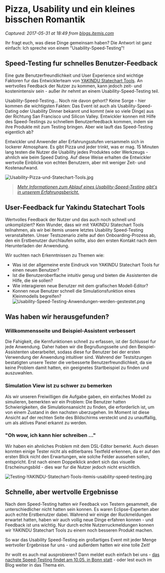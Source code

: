 # Pizza, Usability und ein kleines bisschen Romantik

_Captured: 2017-05-31 at 18:49 from [blogs.itemis.com](https://blogs.itemis.com/de/pizza-usability-und-ein-kleines-bisschen-romantik?utm_source=hs_email&utm_medium=email&utm_content=52554399&_hsenc=p2ANqtz-_xqQYmPf-sT2PqmHQN4CnNa2bxwWaxq30KiYQH9FxYZBdcyRk9nkUwKwXMeAW8AqnCxkYdmVxiw2gOy9Fz-ROx-Y4Jbg&_hsmi=52553722)_

Ihr fragt euch, was diese Dinge gemeinsam haben? Die Antwort ist ganz einfach: Ich spreche von einem "Usability-Speed-Testing"!

## **Speed-Testing fur schnelles Benutzer-Feedback**

Eine gute Benutzerfreundlichkeit und User Experience sind wichtige Faktoren fur das Entwicklerteam von [YAKINDU Statechart Tools](https://www.itemis.com/en/yakindu/state-machine/). An wertvolles Feedback der Nutzer zu kommen, kann jedoch zeit- und kostenintensiv sein - außer ihr nehmt an einem Usability-Speed-Testing teil.

Usability-Speed-Testing… Noch nie davon gehort? Keine Sorge - hier kommen die wichtigsten Fakten: Das Event ist auch als Usability-Speed-Dating oder Usability Dinner bekannt und kommt (wie so viele Dinge) aus der Richtung San Francisco und Silicon Valley. Entwickler konnen mit Hilfe des Speed-Testings zu schnellem Benutzerfeedback kommen, indem sie ihre Produkte mit zum Testing bringen. Aber wie lauft das Speed-Testing eigentlich ab?

Entwickler und Anwender aller Erfahrungsstufen versammeln sich in lockerer Atmosphare. Es gibt Pizza und jeder trinkt, was er mag. 15 Minuten lang testen die Nutzer die Usability jedes Produktes oder Werkzeugs - ahnlich wie beim Speed Dating. Auf diese Weise erhalten die Entwickler wertvolle Einblicke von echten Benutzern, aber mit weniger Zeit- und Kostenaufwand.

![Usability-Pizza-und-Statechart-Tools.jpg](https://blogs.itemis.com/hs-fs/hubfs/Blog/Usability/Kollegen-essen-Pizza-am-Laptop.jpg?t=1496243558067&width=2172&name=Kollegen-essen-Pizza-am-Laptop.jpg)

> _[Mehr Informationen zum Ablauf eines Usability-Speed-Testing gibt's in unserem Erfahrungsbericht.](https://blogs.itemis.com/de/usability-dinner-im-speed-test-usability-feedback-sammeln)_

## **User-Feedback fur Yakindu Statechart Tools**

Wertvolles Feedback der Nutzer und das auch noch schnell und unkompliziert? Kein Wunder, dass wir mit YAKINDU Statechart Tools teilnahmen, als wir bei itemis unsere letztes Usability Speed-Testing veranstalteten. Unser Testszenario zielte auf den Onboarding-Prozess ab, den ein Erstbenutzer durchlaufen sollte, also den ersten Kontakt nach dem Herunterladen der Anwendung.

Wir suchten nach Erkenntnissen zu Themen wie:

  * Was ist der allgemeine erste Eindruck von YAKINDU Statechart Tools fur einen neuen Benutzer?
  * Ist die Benutzeroberflache intuitiv genug und bieten die Assistenten die Hilfe, die sie sollen?
  * Wie interagieren neue Benutzer mit dem grafischen Modell-Editor?
  * Konnen neue Benutzer schnell die Simulationsfunktion eines Kleinmodells begreifen?
![Usability-Speed-Testing-Anwendungen-werden-gestestet.png](https://blogs.itemis.com/hs-fs/hubfs/Blog/Usability/Usability%20Speed%20Testing.png?t=1496243558067&width=2172&name=Usability%20Speed%20Testing.png)

## **Was haben wir herausgefunden?**

### **Willkommensseite und Beispiel-Assistent verbessert**

Die Fahigkeit, die Kernfunktionen schnell zu erfassen, ist der Schlussel fur jede Anwendung. Daher haben wir die Begrußungsseite und den Beispiel-Assistenten uberarbeitet, sodass diese fur Benutzer bei der ersten Verwendung der Anwendung intuitiver sind. Wahrend der Testsitzungen bestatigten unsere Tester die verbesserte Benutzerfreundlichkeit, da sie keine Problem damit hatten, ein geeignetes Startbeispiel zu finden und auszuwahlen.

### **Simulation View ist zu schwer zu bemerken**

Als wir unseren Freiwilligen die Aufgabe gaben, ein einfaches Modell zu simulieren, bemerkten wir ein Problem: Die Benutzer hatten Schwierigkeiten, die Simulationsansicht zu finden, die erforderlich ist, um von einem Zustand in den nachsten uberzugehen. Im Moment ist diese Ansicht auf der rechten Seite des Bildschirms versteckt und zu unauffallig, um als aktives Panel erkannt zu werden.

### **"Oh wow, ich kann hier schreiben ..."**

Wir haben ein ahnliches Problem mit dem DSL-Editor bemerkt. Auch diesen konnten einige Tester nicht als editierbares Textfeld erkennen, da er auf den ersten Blick nicht den Erwartungen, wie solche Felder aussehen sollen, entspricht. Erst nach einem Doppelklick andert sich das visuelle Erscheinungsbild - dies war fur die Nutzer jedoch nicht ersichtlich.

![Testing-YAKINDU-Statechart-Tools-itemis-usability-speed-testing.jpg](https://blogs.itemis.com/hs-fs/hubfs/Blog/Usability/Testing%20YAKINDU%20Statechart%20Tools-1.jpg?t=1496243558067&width=1920&name=Testing%20YAKINDU%20Statechart%20Tools-1.jpg)

## **Schnelle, aber wertvolle Ergebnisse**

Nach dem Speed-Testing hatten wir Feedback von Testern gesammelt, die unterschiedlicher nicht hatten sein konnen. Es waren Eclipse-Experten aber auch echte Erstbenutzer dabei. Wahrend wir einige der Ruckmeldungen erwartet hatten, haben wir auch vollig neue Dinge erfahren konnen - und Feedback ist uns wichtig. Nur durch echte Nutzerruckmeldungen konnen wir YAKINDU Statechart Tools zu einem noch besseren Produkt machen.

So war das Usability Speed-Testing ein großartiges Event mit jeder Menge wertvoller Ergebnisse fur uns - und außerdem hatten wir eine tolle Zeit!

Ihr wollt es auch mal ausprobieren? Dann meldet euch einfach bei uns - [das nachste Speed-Testing findet am 10.05. in Bonn statt](https://www.eventbrite.de/e/itemis-usability-speed-testing-in-bonn-tickets-31414852670) - oder lest euch im Blog weiter in das Thema ein.
